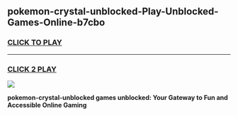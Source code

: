 
## pokemon-crystal-unblocked-Play-Unblocked-Games-Online-b7cbo
<h3>
<a href="https://premium76.site?title=pokemon-crystal-unblocked&ref=25A">CLICK TO PLAY</a></h3>
<hr>

<h3>
<a href="https://premium76.site?title=pokemon-crystal-unblocked&ref=25A">CLICK 2 PLAY</a>
  
</h3>

<a href="https://premium76.site?title=pokemon-crystal-unblocked&ref=25A"><img src="https://clearcache.store/games.png"></a>


**pokemon-crystal-unblocked games unblocked: Your Gateway to Fun and Accessible Online Gaming**
